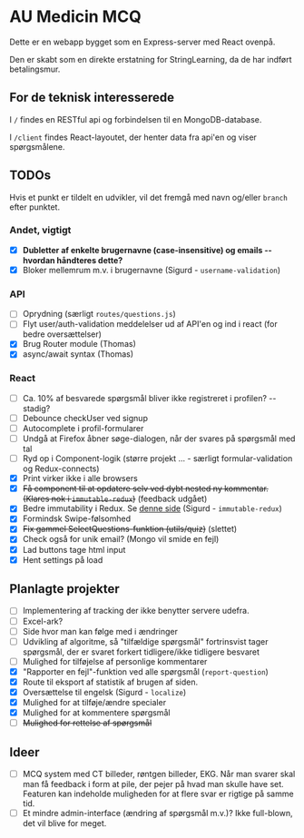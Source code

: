 # AU Medicin MCQ

Dette er en webapp bygget som en Express-server med React ovenpå.

Den er skabt som en direkte erstatning for StringLearning, da de har indført betalingsmur.

## For de teknisk interesserede

I `/` findes en RESTful api og forbindelsen til en MongoDB-database.

I `/client` findes React-layoutet, der henter data fra api'en og viser spørgsmålene.

## TODOs

Hvis et punkt er tildelt en udvikler, vil det fremgå med navn og/eller `branch` efter punktet.

### Andet, vigtigt

- [x] **Dubletter af enkelte brugernavne (case-insensitive) og emails -- hvordan håndteres dette?**
- [x] Bloker mellemrum m.v. i brugernavne (Sigurd - `username-validation`)

### API

- [ ] Oprydning (særligt `routes/questions.js`)
- [ ] Flyt user/auth-validation meddelelser ud af API'en og ind i react (for bedre oversættelser)
- [x] Brug Router module (Thomas)
- [x] async/await syntax (Thomas)

### React

- [ ] Ca. 10% af besvarede spørgsmål bliver ikke registreret i profilen? -- stadig?
- [ ] Debounce checkUser ved signup
- [ ] Autocomplete i profil-formularer
- [ ] Undgå at Firefox åbner søge-dialogen, når der svares på spørgsmål med tal
- [ ] Ryd op i Component-logik (større projekt ... - særligt formular-validation og Redux-connects)
- [x] Print virker ikke i alle browsers
- [x] ~~Få component til at opdatere selv ved dybt nested ny kommentar. (Klares nok i `immutable-redux`)~~ (feedback udgået)
- [x] Bedre immutability i Redux. Se [denne side](https://redux.js.org/recipes/structuring-reducers/immutable-update-patterns) (Sigurd - `immutable-redux`)
- [x] Formindsk Swipe-følsomhed
- [x] ~~Fix gammel SelectQuestions-funktion (utils/quiz)~~ (slettet)
- [x] Check også for unik email? (Mongo vil smide en fejl)
- [x] Lad buttons tage html input
- [x] Hent settings på load

## Planlagte projekter


- [ ] Implementering af tracking der ikke benytter servere udefra.
- [ ] Excel-ark?
- [ ] Side hvor man kan følge med i ændringer
- [ ] Udvikling af algoritme, så "tilfældige spørgsmål" fortrinsvist tager spørgsmål, der er svaret forkert tidligere/ikke tidligere besvaret
- [ ] Mulighed for tilføjelse af personlige kommentarer
- [x] "Rapporter en fejl"-funktion ved alle spørgsmål (`report-question`)
- [x] Route til eksport af statistik af brugen af siden.
- [x] Oversættelse til engelsk (Sigurd - `localize`)
- [x] Mulighed for at tilføje/ændre specialer
- [x] Mulighed for at kommentere spørgsmål
- [ ] ~~Mulighed for rettelse af spørgsmål~~

## Ideer

- [ ] MCQ system med CT billeder, røntgen billeder, EKG. Når man svarer skal man få feedback i form at pile, der pejer på hvad man skulle have set. Featuren kan indeholde muligheden for at flere svar er rigtige på samme tid.
- [ ] Et mindre admin-interface (ændring af spørgsmål m.v.)? Ikke full-blown, det vil blive for meget.
